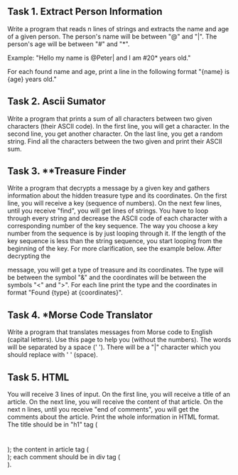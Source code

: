 ## Task 1. Extract Person Information

Write a program that reads n lines of strings and extracts the name and age of a given person. The person's name will be between "@" and "|". The person's age will be between "#" and "*".

Example: "Hello my name is @Peter| and I am #20* years old."

For each found name and age, print a line in the following format "{name} is {age} years old."



## Task 2. Ascii Sumator

Write a program that prints a sum of all characters between two given characters (their ASCII code). In the first line, you will get a character. In the second line, you get another character. On the last line, you get a random string. Find all the characters between the two given and print their ASCII sum.



## Task 3. **Treasure Finder

Write a program that decrypts a message by a given key and gathers information about the hidden treasure type and its coordinates. On the first line, you will receive a key (sequence of numbers). On the next few lines, until you receive "find", you will get lines of strings. You have to loop through every string and decrease the ASCII code of each character with a corresponding number of the key sequence. The way you choose a key number from the sequence is by just looping through it. If the length of the key sequence is less than the string sequence, you start looping from the beginning of the key. For more clarification, see the example below. After decrypting the

message, you will get a type of treasure and its coordinates. The type will be between the symbol "&" and the coordinates will be between the symbols "<" and ">". For each line print the type and the coordinates in format "Found {type} at {coordinates}".



## Task 4. *Morse Code Translator 

Write a program that translates messages from Morse code to English (capital letters). Use this page to help you (without the numbers). The words will be separated by a space (' '). There will be a "|" character which you should replace with ' ' (space).



## Task 5. HTML

You will receive 3 lines of input. On the first line, you will receive a title of an article. On the next line, you will receive the content of that article. On the next n lines, until you receive "end of comments", you will get the comments about the article. Print the whole information in HTML format. The title should be in "h1" tag (<h1></h1>); the content in article tag (<article></article>); each comment should be in div tag (<div></div>).

